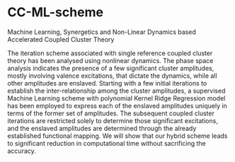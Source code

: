 # CC-ML-scheme
Machine Learning, Synergetics and Non-Linear Dynamics based Accelerated Coupled Cluster Theory


The iteration scheme associated with single reference coupled cluster theory has been analysed using nonlinear dynamics. The phase space analysis indicates the presence of a few
significant cluster amplitudes, mostly involving valence excitations, that dictate the dynamics, while all other amplitudes are enslaved. Starting with a few initial iterations to establish the inter-relationship among the cluster amplitudes, a supervised Machine Learning scheme with polynomial Kernel Ridge Regression model has been employed to express each of the enslaved amplitudes uniquely in terms of the former set of amplitudes. The subsequent coupled cluster iterations are restricted solely to determine those significant excitations, and the enslaved amplitudes are determined through the already established functional mapping. We will show that our hybrid scheme leads to significant reduction in computational time without sacrificing the accuracy. 
